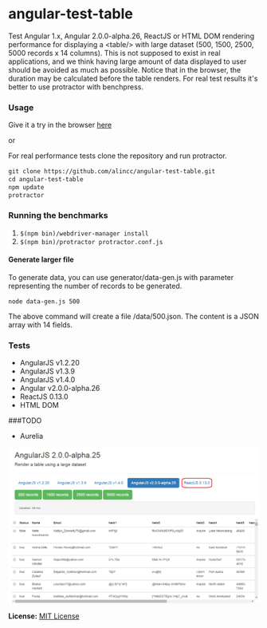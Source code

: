 # angular-test-table
Test Angular 1.x, Angular 2.0.0-alpha.26, ReactJS or HTML DOM rendering performance for displaying a &lt;table/> with large dataset (500, 1500, 2500, 5000 records x 14 columns).
This is not supposed to exist in real applications, and we think having large amount of data displayed to user should be avoided as much as possible.
Notice that in the browser, the duration may be calculated before the table renders. For real test results it's better to use protractor with benchpress.

### Usage

Give it a try in the browser [here](https://rawgit.com/alincc/angular-test-table/master/angular1/index.html)

or

For real performance tests clone the repository and run protractor.
```
git clone https://github.com/alincc/angular-test-table.git
cd angular-test-table
npm update
protractor
```

### Running the benchmarks

1. `$(npm bin)/webdriver-manager install`
2. `$(npm bin)/protractor protractor.conf.js`

#### Generate larger file

To generate data, you can use generator/data-gen.js with parameter representing the number of records to be generated.
```
node data-gen.js 500
```
The above command will create a file /data/500.json.
The content is a JSON array with 14 fields.

### Tests
- AngularJS v1.2.20
- AngularJS v1.3.9
- AngularJS v1.4.0
- Angular v2.0.0-alpha.26
- ReactJS 0.13.0
- HTML DOM

###TODO
- Aurelia

![](https://github.com/alincc/angular-test-table/blob/master/img/sample.png)


**License:** [MIT License](https://raw.github.com/finom/matreshka/master/LICENSE)
